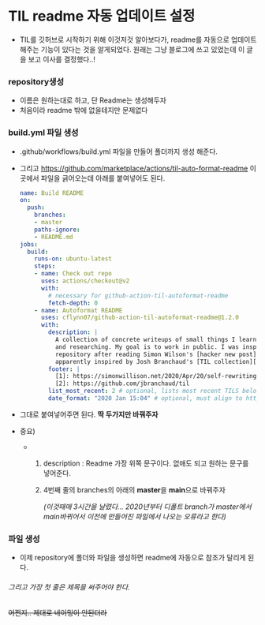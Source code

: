 # TIL readme 자동 업데이트 설정

- TIL를 깃허브로 시작하기 위해 이것저것 알아보다가, readme를 자동으로 업데이트 해주는 기능이 있다는 것을 알게되었다. 원래는 그냥 블로그에 쓰고 있었는데 이 글을 보고 이사를 결정했다..!



### repository생성

- 이름은 원하는대로 하고, 단 Readme는 생성해두자
- 처음이라 readme 밖에 없을테지만 문제없다



### build.yml 파일 생성

- .github/workflows/build.yml 파일을 만들어 폴더까지 생성 해준다.

- 그리고 https://github.com/marketplace/actions/til-auto-format-readme  이곳에서 파일을 긁어오는데 아래를 붙여넣어도 된다.

  ``` yaml
  name: Build README
  on:
    push:
      branches:
      - master
      paths-ignore:
      - README.md
  jobs:
    build:
      runs-on: ubuntu-latest
      steps:
      - name: Check out repo
        uses: actions/checkout@v2
        with:
          # necessary for github-action-til-autoformat-readme
          fetch-depth: 0
      - name: Autoformat README
        uses: cflynn07/github-action-til-autoformat-readme@1.2.0
        with:
          description: |
            A collection of concrete writeups of small things I learn daily while working
            and researching. My goal is to work in public. I was inspired to start this
            repository after reading Simon Wilson's [hacker new post][1], and he was
            apparently inspired by Josh Branchaud's [TIL collection][2].
          footer: |
            [1]: https://simonwillison.net/2020/Apr/20/self-rewriting-readme/
            [2]: https://github.com/jbranchaud/til
          list_most_recent: 2 # optional, lists most recent TILS below description
          date_format: "2020 Jan 15:04" # optional, must align to https://golang.org/pkg/time/#Time.Format
  ```

- 그대로 붙여넣어주면 된다. **딱 두가지만 바꿔주자**

- 중요)

  - 1. description : Readme 가장 위쪽 문구이다. 없애도 되고 원하는 문구를 넣어준다.

    2. 4번째 줄의 branches의 아래의 **master**을 **main**으로 바꿔주자

       *(이것때매 3시간을 날렸다... 2020년부터 디폴트 branch가 master에서 main바뀌어서 이전에 만들어진 파일에서 나오는 오류라고 한다)*



###  파일 생성

- 이제 repository에 폴더와 파일을 생성하면 readme에 자동으로 참조가 달리게 된다.


###### 그리고 가장 첫 줄은 제목을 써주어야 한다.
~~어쩐지.. 제대로 네이밍이 안된더라~~
